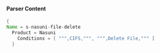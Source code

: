 #### Parser Content
```Java
{
Name = s-nasuni-file-delete
  Product = Nasuni
    Conditions = [ """,CIFS,""", """,Delete File,""" ]
  }
```